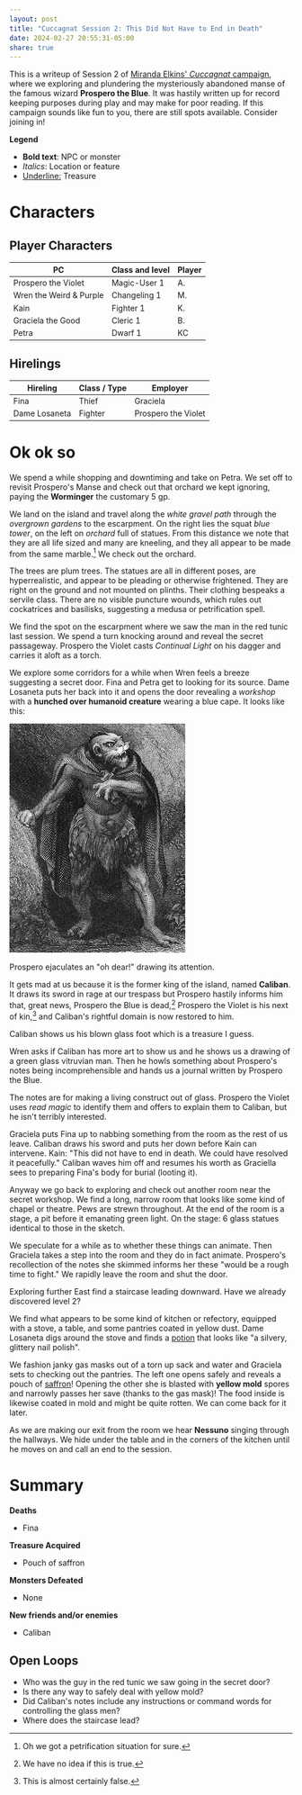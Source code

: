 ```yaml
---
layout: post
title: "Cuccagnat Session 2: This Did Not Have to End in Death"
date: 2024-02-27 20:55:31-05:00
share: true
---
```


This is a writeup of Session 2 of [Miranda Elkins' *Cuccagnat* campaign](https://startplaying.games/adventure/clsl2qs3l00hj0bkzhmaha98u), where we exploring and plundering the mysteriously abandoned manse of the famous wizard **Prospero the Blue**. It was hastily written up for record keeping purposes during play and may make for poor reading. If this campaign sounds like fun to you, there are still spots available. Consider joining in!

**Legend**
- **Bold text**: NPC or monster
- *Italics*: Location or feature
- <u>Underline:</u> Treasure

# Characters
## Player Characters
|PC|Class and level|Player|
|---|---|---|
|Prospero the Violet|Magic-User 1|A.|
|Wren the Weird & Purple|Changeling 1|M.|
|Kain|Fighter 1|K.|
|Graciela the Good|Cleric 1|B.|
|Petra|Dwarf 1|KC|

## Hirelings
| Hireling | Class / Type | Employer |
| ---- | ---- | ---- |
| Fina | Thief | Graciela |
| Dame Losaneta | Fighter | Prospero the Violet |

# Ok ok so
We spend a while shopping and downtiming and take on Petra. We set off to revisit Prospero's Manse and check out that orchard we kept ignoring, paying the **Worminger** the customary 5 gp.

We land on the island and travel along the *white gravel path* through the *overgrown gardens* to the escarpment. On the right lies the squat *blue tower*, on the left on *orchard* full of statues. From this distance we note that they are all life sized and many are kneeling, and they all appear to be made from the same marble.[^1] We check out the orchard.

The trees are plum trees. The statues are all in different poses, are hyperrealistic, and appear to be pleading or otherwise frightened. They are right on the ground and not mounted on plinths. Their clothing bespeaks a servile class. There are no visible puncture wounds, which rules out cockatrices and basilisks, suggesting a medusa or petrification spell.

We find the spot on the escarpment where we saw the man in the red tunic last session. We spend a turn knocking around and reveal the secret passageway. Prospero the Violet casts *Continual Light* on his dagger and carries it aloft as a torch.

We explore some corridors for a while when Wren feels a breeze suggesting a secret door. Fina and Petra get to looking for its source. Dame Losaneta puts her back into it and opens the door revealing a *workshop* with a **hunched over humanoid creature** wearing a blue cape. It looks like this:

![ohdear.png](/img/ohdear.png)

Prospero ejaculates an "oh dear!" drawing its attention.

It gets mad at us because it is the former king of the island, named **Caliban**. It draws its sword in rage at our trespass but Prospero hastily informs him that, great news, Prospero the Blue is dead,[^2] Prospero the Violet is his next of kin,[^3] and Caliban's rightful domain is now restored to him.

Caliban shows us his blown glass foot which is a treasure I guess.

Wren asks if Caliban has more art to show us and he shows us a drawing of a green glass vitruvian man. Then he howls something about Prospero's notes being incomprehensible and hands us a journal written by Prospero the Blue.

The notes are for making a living construct out of glass. Prospero the Violet uses *read magic* to identify them and offers to explain them to Caliban, but he isn't terribly interested.

Graciela puts Fina up to nabbing something from the room as the rest of us leave. Caliban draws his sword and puts her down before Kain can intervene. Kain: "This did not have to end in death. We could have resolved it peacefully." Caliban waves him off and resumes his worth as Graciella sees to preparing Fina's body for burial (looting it).

Anyway we go back to exploring and check out another room near the secret workshop. We find a long, narrow room that looks like some kind of chapel or theatre. Pews are strewn throughout. At the end of the room is a stage, a pit before it emanating green light. On the stage: 6 glass statues identical to those in the sketch.

We speculate for a while as to whether these things can animate. Then Graciela takes a step into the room and they do in fact animate. Prospero's recollection of the notes she skimmed informs her these "would be a rough time to fight." We rapidly leave the room and shut the door.

Exploring further East find a staircase leading downward. Have we already discovered level 2?

We find what appears to be some kind of kitchen or refectory, equipped with a stove, a table, and some pantries coated in yellow dust. Dame Losaneta digs around the stove and finds a <u>potion</u> that looks like "a silvery, glittery nail polish".

We fashion janky gas masks out of a torn up sack and water and Graciela sets to checking out the pantries. The left one opens safely and reveals a pouch of <u>saffron</u>! Opening the other she is blasted with **yellow mold** spores and narrowly passes her save (thanks to the gas mask)! The food inside is likewise coated in mold and might be quite rotten. We can come back for it later.

As we are making our exit from the room we hear **Nessuno** singing through the hallways. We hide under the table and in the corners of the kitchen until he moves on and call an end to the session.

# Summary
**Deaths**
- Fina

**Treasure Acquired**
- Pouch of saffron

**Monsters Defeated**
- None

**New friends and/or enemies**
- Caliban

## Open Loops
- Who was the guy in the red tunic we saw going in the secret door?
- Is there any way to safely deal with yellow mold?
- Did Caliban's notes include any instructions or command words for controlling the glass men?
- Where does the staircase lead?

[^1]: Oh we got a petrification situation for sure.
[^2]: We have no idea if this is true.
[^3]: This is almost certainly false.